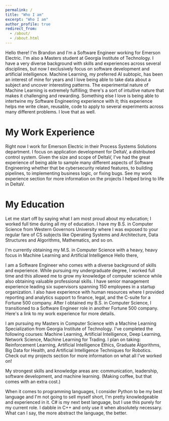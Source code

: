 ```yaml
---
permalink: /
title: "Who I am"
excerpt: "Who I am"
author_profile: true
redirect_from: 
  - /about/
  - /about.html
---
```


Hello there! I'm Brandon and I'm a Software Engineer working for Emerson Electric. I'm also a Masters student at Georgia Institute of Technology. I have a very diverse background with skills and experiences across several disciplines, but now I exclusively focus on software development and artificial intelligence. Machine Learning, my preferred AI subtopic, has been an interest of mine for years and I love being able to take data about a subject and uncover interesting patterns. The experimental nature of Machine Learning is extremely fulfilling; there's a sort of intuitive nature that makes it challenging and rewarding. Something else I love is being able to intertwine my Software Engineering experience with it; this experience helps me write clean, reusable, code to apply to several experiments across many different problems. I love that as well. 

My Work Experience
======
Right now I work for Emerson Electric in their Process Systems Solutions department. I focus on application development for DeltaV, a distributed control system. Given the size and scope of DeltaV, I've had the great experience of being able to sample many different aspects of Software Engineering whether that be cybersecurity related features, to building pipelines, to implementing business logic, or fixing bugs. See my work experience section for more information on the projects I helped bring to life in DeltaV. 


My Education
======
Let me start off by saying what I am most proud about my education; I worked full time during all my of education. I have my B.S. in Computer Science from Western Governors University where I was exposed to your regular fare of CS subjects like Operating Systems and Architecture, Data Structures and Algorithms, Mathematics, and so on. 

I'm currently obtaining my M.S. in Computer Science with a heavy, heavy focus in Machine Learning and Artificial Intelligence 
Hello there, 

I am a Software Engineer who comes with a diverse background of skills and experience. While pursuing my undergraduate degree, I worked full time and this allowed me to grow my knowledge of computer science while also obtaining valuable professional skills. I have senior management experience leading six supervisors spanning 150 employees in a startup organization. I also have experience with human resources where I provided reporting and analytics support to finance, legal, and the C-suite for a Fortune 500 company. After I obtained my B.S. in Computer Science, I transitioned to a Software Engineer role in another Fortune 500 company. Here's a link to my work experience for more details.

I am pursuing my Masters in Computer Science with a Machine Learning Specialization from Georgia Institute of Technology. I've completed the following courses: Machine Learning, Artificial Intelligence, Deep Learning, Network Science, Machine Learning for Trading. I plan on taking: Reinforcement Learning, Artificial Intelligence Ethics, Graduate Algorithms, Big Data for Health, and Artificial Intelligence Techniques for Robotics. Check out my projects section for more information on what all I've worked on! 

My strongest skills and knowledge areas are: communication, leadership, software development, and machine learning. (Making coffee, but that comes with an extra cost.)

When it comes to programming languages, I consider Python to be my best language and I'm not going to sell myself short, I'm pretty knowledgeable and experienced in it. C# is my next best language, but I use this purely for my current role. I dabble in C++ and only use it when absolutely necessary. What can I say, the more abstract the language, the better. 




